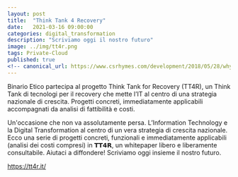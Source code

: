 ```yaml
---
layout: post
title:  "Think Tank 4 Recovery"
date:   2021-03-16 09:00:00
categories: digital_transformation
description: "Scriviamo oggi il nostro futuro"
image: ../img/tt4r.png
tags: Private-Cloud
published: true
<!-- canonical_url: https://www.csrhymes.com/development/2018/05/28/why-use-a-static-site-generator.html -->
---
```


Binario Etico partecipa al progetto Think Tank for Recovery (TT4R), un Think Tank di tecnologi per il recovery che mette l’IT al centro di una strategia nazionale di crescita. Progetti concreti, immediatamente applicabili accompagnati da analisi di fattibilità e costi. 

Un'occasione che non va assolutamente persa. L’Information Technology e la Digital Transformation al centro di un vera strategia di crescita nazionale. Ecco una serie di progetti concreti, funzionali e immediatamente applicabili (analisi dei costi compresi) in 𝗧𝗧𝟰𝗥, un whitepaper libero e liberamente consultabile. Aiutaci a diffondere! Scriviamo oggi insieme il nostro futuro.

https://tt4r.it/ 

